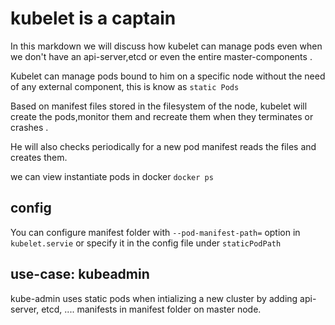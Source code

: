 # kubelet is a captain
In this markdown we will discuss how kubelet can manage pods even when we don't have an api-server,etcd or even the entire master-components .

Kubelet can manage pods bound to him on a specific node without the need of any external component, this is know as ``static Pods``

Based on manifest files stored in the filesystem of the node, kubelet will create the pods,monitor them and recreate them when they terminates or crashes .  

He will also checks periodically for a new pod manifest reads the files and creates them.

we can view instantiate pods in docker `docker ps`
## config
You can configure manifest folder with `--pod-manifest-path=` option in `kubelet.servie` or specify it in the config file under `staticPodPath`
## use-case: kubeadmin
kube-admin uses static pods when intializing a new cluster by adding api-server, etcd, .... manifests in manifest folder on master node. 
